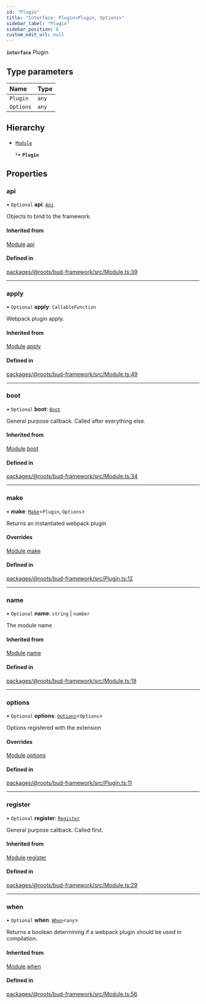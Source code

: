 ```yaml
---
id: "Plugin"
title: "Interface: Plugin<Plugin, Options>"
sidebar_label: "Plugin"
sidebar_position: 0
custom_edit_url: null
---
```


**`interface`** Plugin

## Type parameters

| Name | Type |
| :------ | :------ |
| `Plugin` | `any` |
| `Options` | `any` |

## Hierarchy

- [`Module`](Module.md)

  ↳ **`Plugin`**

## Properties

### api

• `Optional` **api**: [`Api`](../modules/Module.md#api)

Objects to bind to the framework.

#### Inherited from

[Module](Module.md).[api](Module.md#api)

#### Defined in

[packages/@roots/bud-framework/src/Module.ts:39](https://github.com/roots/bud/blob/4498d10b4/packages/@roots/bud-framework/src/Module.ts#L39)

___

### apply

• `Optional` **apply**: `CallableFunction`

Webpack plugin apply.

#### Inherited from

[Module](Module.md).[apply](Module.md#apply)

#### Defined in

[packages/@roots/bud-framework/src/Module.ts:49](https://github.com/roots/bud/blob/4498d10b4/packages/@roots/bud-framework/src/Module.ts#L49)

___

### boot

• `Optional` **boot**: [`Boot`](../modules/Module.md#boot)

General purpose callback. Called after everything else.

#### Inherited from

[Module](Module.md).[boot](Module.md#boot)

#### Defined in

[packages/@roots/bud-framework/src/Module.ts:34](https://github.com/roots/bud/blob/4498d10b4/packages/@roots/bud-framework/src/Module.ts#L34)

___

### make

• **make**: [`Make`](../modules/Module.md#make)<`Plugin`, `Options`\>

Returns an instantiated webpack plugin

#### Overrides

[Module](Module.md).[make](Module.md#make)

#### Defined in

[packages/@roots/bud-framework/src/Plugin.ts:12](https://github.com/roots/bud/blob/4498d10b4/packages/@roots/bud-framework/src/Plugin.ts#L12)

___

### name

• `Optional` **name**: `string` \| `number`

The module name

#### Inherited from

[Module](Module.md).[name](Module.md#name)

#### Defined in

[packages/@roots/bud-framework/src/Module.ts:19](https://github.com/roots/bud/blob/4498d10b4/packages/@roots/bud-framework/src/Module.ts#L19)

___

### options

• `Optional` **options**: [`Options`](../modules/Module.md#options)<`Options`\>

Options registered with the extension

#### Overrides

[Module](Module.md).[options](Module.md#options)

#### Defined in

[packages/@roots/bud-framework/src/Plugin.ts:11](https://github.com/roots/bud/blob/4498d10b4/packages/@roots/bud-framework/src/Plugin.ts#L11)

___

### register

• `Optional` **register**: [`Register`](../modules/Module.md#register)

General purpose callback. Called first.

#### Inherited from

[Module](Module.md).[register](Module.md#register)

#### Defined in

[packages/@roots/bud-framework/src/Module.ts:29](https://github.com/roots/bud/blob/4498d10b4/packages/@roots/bud-framework/src/Module.ts#L29)

___

### when

• `Optional` **when**: [`When`](../modules/Module.md#when)<`any`\>

Returns a boolean determining if
a webpack plugin should be used in
compilation.

#### Inherited from

[Module](Module.md).[when](Module.md#when)

#### Defined in

[packages/@roots/bud-framework/src/Module.ts:56](https://github.com/roots/bud/blob/4498d10b4/packages/@roots/bud-framework/src/Module.ts#L56)
